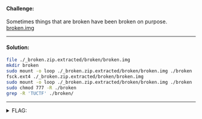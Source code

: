 #### Challenge:

Sometimes things that are broken have been broken on purpose. [broken.img](../broken.img ":ignore")

---

#### Solution:

```bash
file ./_broken.zip.extracted/broken/broken.img
mkdir broken
sudo mount -o loop ./_broken.zip.extracted/broken/broken.img ./broken
fsck.ext4 ./_broken.zip.extracted/broken/broken.img
sudo mount -o loop ./_broken.zip.extracted/broken/broken.img ./broken
sudo chmod 777 -R ./broken
grep -R 'TUCTF' ./broken/
```

---

<details><summary>FLAG:</summary>

```
TUCTF{D1S4ST3R_R3C0V3RY}
```

</details>
<br/>

